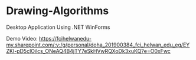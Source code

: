 # Drawing-Algorithms
Desktop Application Using .NET WinForms

Demo Video: https://fcihelwanedu-my.sharepoint.com/:v:/g/personal/doha_201900384_fci_helwan_edu_eg/EYZKI-pD5clOilcs_ONeAQ4B4jTY7eSkHVwRQXoDk3xuKQ?e=O0xFwc
